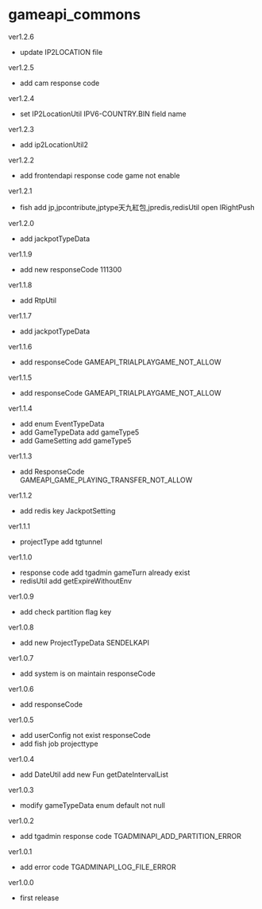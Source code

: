 # gameapi_commons

ver1.2.6
* update IP2LOCATION file

ver1.2.5
* add cam response code

ver1.2.4
* set IP2LocationUtil IPV6-COUNTRY.BIN field name 

ver1.2.3
* add ip2LocationUtil2

ver1.2.2
* add frontendapi response code game not enable

ver1.2.1
* fish add jp,jpcontribute,jptype天九紅包,jpredis,redisUtil open lRightPush

ver1.2.0
* add jackpotTypeData

ver1.1.9
* add new responseCode 111300

ver1.1.8
* add RtpUtil

ver1.1.7
* add jackpotTypeData

ver1.1.6
* add responseCode GAMEAPI_TRIALPLAYGAME_NOT_ALLOW

ver1.1.5
* add responseCode GAMEAPI_TRIALPLAYGAME_NOT_ALLOW

ver1.1.4
* add enum EventTypeData
* add GameTypeData add gameType5
* add GameSetting add gameType5

ver1.1.3
* add ResponseCode GAMEAPI_GAME_PLAYING_TRANSFER_NOT_ALLOW

ver1.1.2
* add redis key JackpotSetting

ver1.1.1
* projectType add tgtunnel

ver1.1.0
* response code add tgadmin gameTurn already exist 
* redisUtil add getExpireWithoutEnv

ver1.0.9
* add check partition flag key

ver1.0.8
* add new ProjectTypeData SENDELKAPI

ver1.0.7
* add system is on maintain responseCode

ver1.0.6
* add responseCode

ver1.0.5
* add userConfig not exist responseCode
* add fish job projecttype

ver1.0.4
* add DateUtil add new Fun getDateIntervalList

ver1.0.3
* modify gameTypeData enum default not null

ver1.0.2
* add tgadmin response code TGADMINAPI_ADD_PARTITION_ERROR

ver1.0.1
* add error code TGADMINAPI_LOG_FILE_ERROR

ver1.0.0
* first release
